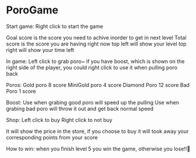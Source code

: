 # PoroGame
Start game:
Right click to start the game

Goal score is the score you need to achive inorder to get in next level
Total score is the score you are having right now
top left will show your level
top right will show your time left


In game:
Left click to grab poro~
if you have boost, which is shown on the right side of the player, you could right click to use it when pulling poro back


Poros:
Gold poro  8 score
MiniGold poro  4 score
Diamond Poro 12 score
Bad Poro  1 score


Boost:
Use when grabing good poro will speed up the pulling
Use when grabing bad poro will throw it out and get back normal speed


Shop:
Left click to buy
Right click to not buy

It will show the price in the store, if you choose to buy it will took away your corresponding points from your score


How to win:
when you finish level 5 you win the game, otherwise you lose!!🤣
